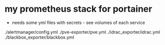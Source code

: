 # my prometheus stack for portainer

- needs some yml files with secrets - see volumes of each service

./alertmanager/config.yml
./pve-exporter/pve.yml
./idrac_exporter/idrac.yml
./blackbox_exporter/blackbox.yml

